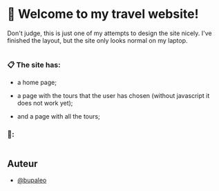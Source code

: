 # 👋 Welcome to my travel website! 

Don't judge, this is just one of my attempts to design the site nicely.
I've finished the layout, but the site only looks normal on my laptop. 
<div align="center">
  <img scr="screen.jpg" >
</div>

### 📋 The site has:


- a home page;

-  a page with the tours that the user has chosen (without javascript it does not work yet);

- and a page with all the tours;


### 💼:

<div align="center">
  <img scr="htmlcss.jpg" >
</div>

## Auteur

- [@bupaleo](https://github.com/bupaleo)